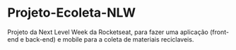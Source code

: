 # Projeto-Ecoleta-NLW
Projeto da Next Level Week da Rocketseat, para fazer uma aplicação (front-end e back-end) e mobile para a coleta de materiais reciclaveis.
